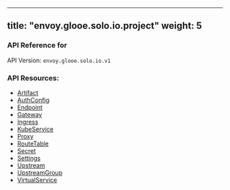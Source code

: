 
---
title: "envoy.glooe.solo.io.project"
weight: 5
---

<!-- Code generated by solo-kit. DO NOT EDIT. -->



### API Reference for 

API Version: `envoy.glooe.solo.io.v1`



### API Resources:
- [Artifact](../github.com/solo-io/gloo-edge/projects/gloo/api/v1/artifact.proto.sk#artifact)
- [AuthConfig](../github.com/solo-io/gloo-edge/projects/gloo/api/v1/enterprise/options/extauth/v1/extauth.proto.sk#authconfig)
- [Endpoint](../github.com/solo-io/gloo-edge/projects/gloo/api/v1/endpoint.proto.sk#endpoint)
- [Gateway](../github.com/solo-io/gloo-edge/projects/gateway/api/v1/gateway.proto.sk#gateway)
- [Ingress](../github.com/solo-io/gloo-edge/projects/ingress/api/v1/ingress.proto.sk#ingress)
- [KubeService](../github.com/solo-io/gloo-edge/projects/ingress/api/v1/service.proto.sk#kubeservice)
- [Proxy](../github.com/solo-io/gloo-edge/projects/gloo/api/v1/proxy.proto.sk#proxy)
- [RouteTable](../github.com/solo-io/gloo-edge/projects/gateway/api/v1/route_table.proto.sk#routetable)
- [Secret](../github.com/solo-io/gloo-edge/projects/gloo/api/v1/secret.proto.sk#secret)
- [Settings](../github.com/solo-io/gloo-edge/projects/gloo/api/v1/settings.proto.sk#settings)
- [Upstream](../github.com/solo-io/gloo-edge/projects/gloo/api/v1/upstream.proto.sk#upstream)
- [UpstreamGroup](../github.com/solo-io/gloo-edge/projects/gloo/api/v1/proxy.proto.sk#upstreamgroup)
- [VirtualService](../github.com/solo-io/gloo-edge/projects/gateway/api/v1/virtual_service.proto.sk#virtualservice)

<!-- Start of HubSpot Embed Code -->
<script type="text/javascript" id="hs-script-loader" async defer src="//js.hs-scripts.com/5130874.js"></script>
<!-- End of HubSpot Embed Code -->
